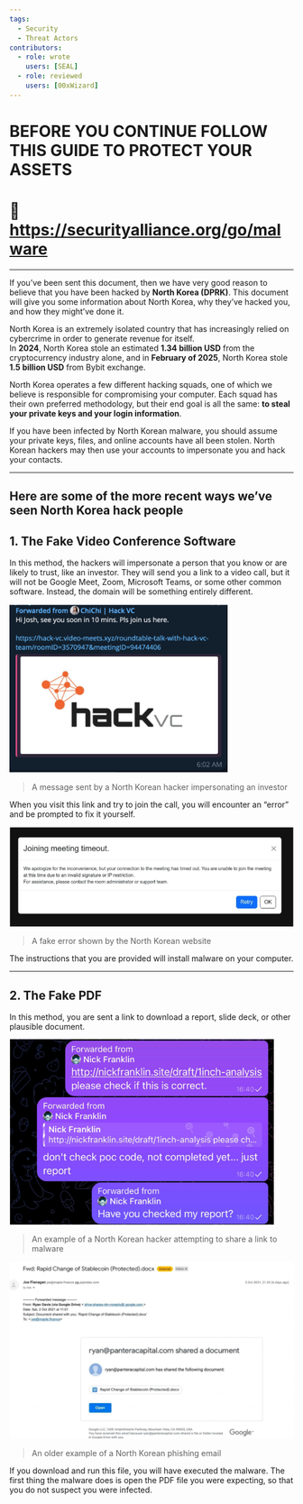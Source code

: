 ```yaml
---
tags:
  - Security
  - Threat Actors
contributors:
  - role: wrote
    users: [SEAL]
  - role: reviewed
    users: [00xWizard]
---
```


# BEFORE YOU CONTINUE FOLLOW THIS GUIDE TO PROTECT YOUR ASSETS

# 🔗 https://securityalliance.org/go/malware  

---

If you’ve been sent this document, then we have very good reason to believe that you have been hacked by **North Korea (DPRK)**. This document will give you some information about North Korea, why they’ve hacked you, and how they might’ve done it.

North Korea is an extremely isolated country that has increasingly relied on cybercrime in order to generate revenue for itself.  
In **2024**, North Korea stole an estimated **1.34 billion USD** from the cryptocurrency industry alone, and in **February of 2025**, North Korea stole **1.5 billion USD** from Bybit exchange.

North Korea operates a few different hacking squads, one of which we believe is responsible for compromising your computer. Each squad has their own preferred methodology, but their end goal is all the same: **to steal your private keys and your login information**.  

If you have been infected by North Korean malware, you should assume your private keys, files, and online accounts have all been stolen. North Korean hackers may then use your accounts to impersonate you and hack your contacts.

---

## Here are some of the more recent ways we’ve seen North Korea hack people

## 1. The Fake Video Conference Software
In this method, the hackers will impersonate a person that you know or are likely to trust, like an investor. They will send you a link to a video call, but it will not be Google Meet, Zoom, Microsoft Teams, or some other common software. Instead, the domain will be something entirely different.



![screenshot](../Playbooks/resources/example1.png)
> A message sent by a North Korean hacker impersonating an investor  

When you visit this link and try to join the call, you will encounter an “error” and be prompted to fix it yourself.  

![screenshot](../Playbooks/resources/example2.png)
> A fake error shown by the North Korean website  

The instructions that you are provided will install malware on your computer.

---

## 2. The Fake PDF
In this method, you are sent a link to download a report, slide deck, or other plausible document.  

![screenshot](../Playbooks/resources/example3.png)
> An example of a North Korean hacker attempting to share a link to malware  


![screenshot](../Playbooks/resources/example4.png)
> An older example of a North Korean phishing email  

If you download and run this file, you will have executed the malware. The first thing the malware does is open the PDF file you were expecting, so that you do not suspect you were infected.